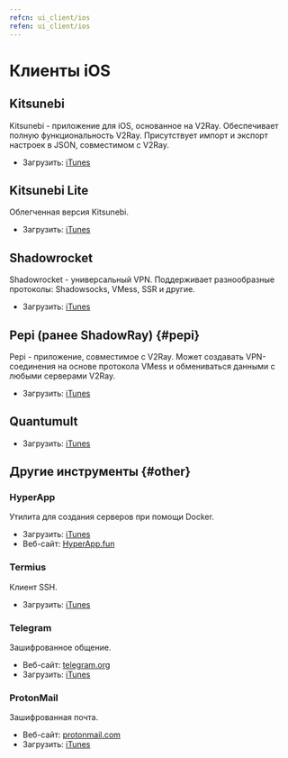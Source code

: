 ```yaml
---
refcn: ui_client/ios
refen: ui_client/ios
---
```

# Клиенты iOS

## Kitsunebi

Kitsunebi - приложение для iOS, основанное на V2Ray. Обеспечивает полную функциональность V2Ray. Присутствует импорт и экспорт настроек в JSON, совместимом с V2Ray.

* Загрузить: [iTunes](https://www.v2ray.com/itunes/us/kitsunebi/id1275446921/)

## Kitsunebi Lite

Облегченная версия Kitsunebi.

* Загрузить: [iTunes](https://www.v2ray.com/itunes/us/kitsunebi-lite/id1387913765/)

## Shadowrocket

Shadowrocket - универсальный VPN. Поддерживает разнообразные протоколы: Shadowsocks, VMess, SSR и другие.

* Загрузить: [iTunes](https://www.v2ray.com/itunes/us/shadowrocket/id932747118/)

## Pepi (ранее ShadowRay) {#pepi}

Pepi - приложение, совместимое с V2Ray. Может создавать VPN-соединения на основе протокола VMess и обмениваться данными с любыми серверами V2Ray.

* Загрузить: [iTunes](https://www.v2ray.com/itunes/us/pepi/id1283082051/)

## Quantumult

* Загрузить: [iTunes](https://www.v2ray.com/itunes/us/quantumult/id1252015438/)

## Другие инструменты {#other}

### HyperApp

Утилита для создания серверов при помощи Docker.

* Загрузить: [iTunes](https://www.v2ray.com/itunes/us/hyperapp/id1179750280/)
* Веб-сайт: [HyperApp.fun](https://www.hyperapp.fun/)

### Termius

Клиент SSH.

* Загрузить: [iTunes](https://www.v2ray.com/itunes/us/termius/id549039908/)

### Telegram

Зашифрованное общение.

* Веб-сайт: [telegram.org](https://telegram.org/)
* Загрузить: [iTunes](https://www.v2ray.com/itunes/us/telegram-messenger/id686449807/)

### ProtonMail

Зашифрованная почта.

* Веб-сайт: [protonmail.com](https://protonmail.com/)
* Загрузить: [iTunes](https://www.v2ray.com/itunes/us/protonmail-encrypted-email/id979659905/)